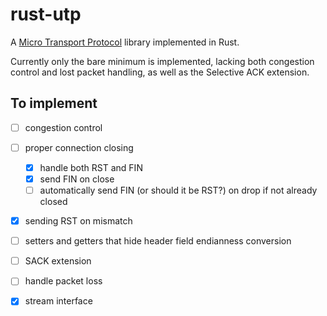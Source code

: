 # rust-utp

A [Micro Transport Protocol](http://www.bittorrent.org/beps/bep_0029.html) library implemented in Rust.

Currently only the bare minimum is implemented, lacking both congestion control
and lost packet handling, as well as the Selective ACK extension.

## To implement

- [ ] congestion control
- [ ] proper connection closing
    - [x] handle both RST and FIN
    - [x] send FIN on close
    - [ ] automatically send FIN (or should it be RST?) on drop if not already closed
- [x] sending RST on mismatch
- [ ] setters and getters that hide header field endianness conversion
- [ ] SACK extension
- [ ] handle packet loss
- [x] stream interface

